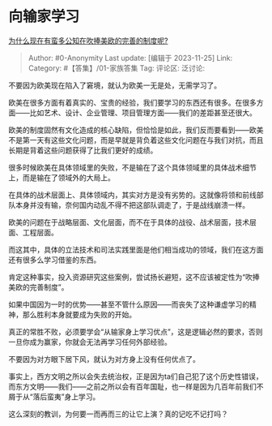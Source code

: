 # 向输家学习
[为什么现在有蛮多公知在吹捧美欧的完善的制度呢?](https://www.zhihu.com/question/631269391/answer/3302280313)

> Author: #0-Anonymity
> Last update: [编辑于 2023-11-25]
> Link:
> Category: #【答集】/01-家族答集 
> Tag:
> 评论区:
> 泛讨论:

不要因为欧美现在陷入了窘境，就认为欧美一无是处，无需学习了。

欧美在很多方面有着真实的、宝贵的经验，我们要学习的东西还有很多。在很多方面——比如艺术、设计、企业管理、项目管理方面——我们的差距甚至还很大。

欧美的制度固然有文化造成的核心缺陷，但恰恰是如此，我们反而要看到——欧美不是第一天有这些文化问题，而是早就是背负着这些文化问题在与我们对抗，而且长期是背着这些问题获得了比我们更好的成绩。

很多时候欧美在具体领域里的失败，不是输在了这个具体领域里的具体战术细节上，而是输在了领域外的大局上。

在具体的战术层面上、具体领域内，其实对方是没有劣势的。这就像将领和前线部队本身并没有输，奈何国内动乱不得不把这部队调走了，于是战线崩溃一样。

欧美的问题在于战略层面、文化层面，而不在于具体的战役、战术层面，技术层面、工程层面。

而这其中，具体的立法技术和司法实践里面是他们相当成功的领域，我们在这方面还有很多么学习借鉴的东西。

肯定这种事实，投入资源研究这些案例，尝试扬长避短，这不应该被定性为“吹捧美欧的完善制度”。

如果中国因为一时的优势——甚至不管什么原因——而丧失了这种谦虚学习的精神，那么胜利本身就要成为失败的开始。

真正的常胜不败，必须要学会“从输家身上学习优点”，这是逻辑必然的要求，否则一旦你成为赢家，你就会无法再学习任何外部经验。

不要因为对方眼下居下风，就认为对方身上没有任何优点了。

事实上，西方文明之所以会失去统治权，正是因为ta们自己犯了这个历史性错误，而东方文明——我们——之前之所以会有百年国耻，也一样是因为几百年前我们不屑于从“落后蛮夷”身上学习。

这么深刻的教训，为何要一而再而三的让它上演？真的记吃不记打吗？